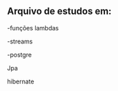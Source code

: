 ## Arquivo de estudos em:
<p>-funções lambdas</p>
<p>-streams</p>
<p>-postgre</p>
<p>Jpa</p>
<p>hibernate</p>

